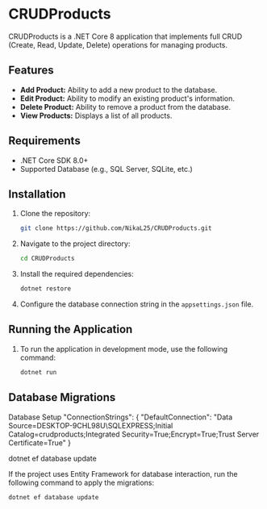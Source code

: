 # CRUDProducts

CRUDProducts is a .NET Core 8 application that implements full CRUD (Create, Read, Update, Delete) operations for managing products.

## Features

- **Add Product:** Ability to add a new product to the database.
- **Edit Product:** Ability to modify an existing product's information.
- **Delete Product:** Ability to remove a product from the database.
- **View Products:** Displays a list of all products.

## Requirements

- .NET Core SDK 8.0+
- Supported Database (e.g., SQL Server, SQLite, etc.)

## Installation

1. Clone the repository:

    ```bash
    git clone https://github.com/NikaL25/CRUDProducts.git
    ```

2. Navigate to the project directory:

    ```bash
    cd CRUDProducts
    ```

3. Install the required dependencies:

    ```bash
    dotnet restore
    ```

4. Configure the database connection string in the `appsettings.json` file.

## Running the Application

1. To run the application in development mode, use the following command:

    ```bash
    dotnet run
    ```


## Database Migrations

Database Setup
"ConnectionStrings": { "DefaultConnection": "Data Source=DESKTOP-9CHL98U\SQLEXPRESS;Initial Catalog=crudproducts;Integrated Security=True;Encrypt=True;Trust Server Certificate=True" }

dotnet ef database update

If the project uses Entity Framework for database interaction, run the following command to apply the migrations:

```bash
dotnet ef database update
